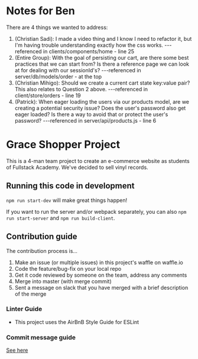 # Notes for Ben

There are 4 things we wanted to address:
1) (Christian Sadi): I made a video thing and I know I need to refactor it, but I'm having trouble understanding exactly how the css works.
---referenced in clients/components/home - line 25
2) (Entire Group): With the goal of persisting our cart, are there some best practices that we can start from? Is there a reference page we can look at for dealing with our sessionId's?
---referenced in server/db/models/order - at the top
3) (Christian Mihigo): Should we create a current cart state key:value pair? This also relates to Question 2 above.
---referenced in client/store/orders - line 19
4) (Patrick): When eager loading the users via our products model, are we creating a potential security issue? Does the user's password also get eager loaded? Is there a way to avoid that or protect the user's password?
---referenced in server/api/products.js - line 6


# Grace Shopper Project

This is a 4-man team project to create an e-commerce website as students of Fullstack Academy. We've decided to sell vinyl records.

## Running this code in development

`npm run start-dev` will make great things happen!

If you want to run the server and/or webpack separately, you can also `npm run start-server` and `npm run build-client`.

## Contribution guide

The contribution process is...

1. Make an issue (or multiple issues) in this project's waffle on waffle.io
2. Code the feature/bug-fix on your local repo
3. Get it code reviewed by someone on the team, address any comments
4. Merge into master (with merge commit)
5. Sent a message on slack that you have merged with a brief description of the merge

### Linter Guide

* This project uses the AirBnB Style Guide for ESLint

### Commit message guide

[See here](https://seesparkbox.com/foundry/semantic_commit_messages)